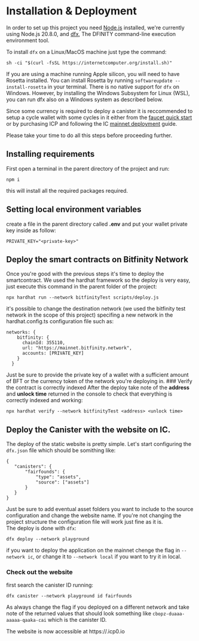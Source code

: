 # Installation & Deployment
In order to set up this project you need [Node.js](https://nodejs.org/it) installed, we're currently using Node.js 20.8.0, and [dfx](https://internetcomputer.org/docs/current/references/cli-reference/), The DFINITY command-line execution environment tool.  
  
To install `dfx` on a Linux/MacOS machine just type the command:

```
sh -ci "$(curl -fsSL https://internetcomputer.org/install.sh)"
```
If you are using a machine running Apple silicon, you will need to have Rosetta installed. You can install Rosetta by running `softwareupdate --install-rosetta` in your terminal.
There is no native support for `dfx` on Windows. However, by installing the Windows Subsystem for Linux (WSL), you can run dfx also on a Windows system as described below.

Since some currency is required to deploy a canister it is reccommended to setup a cycle wallet with some cycles in it either from the [faucet quick start](https://internetcomputer.org/docs/current/developer-docs/setup/cycles/cycles-faucet) or by purchasing ICP and following the IC [mainnet deployment](https://internetcomputer.org/docs/current/developer-docs/setup/deploy-mainnet) guide.

Please take your time to do all this steps before proceeding further.

## Installing requirements
First open a terminal in the parent directory of the project and run:

```batch
npm i
```

this will install all the required packages required.
## Setting local environment variables
create a file in the parent directory called **.env** and put your wallet private key inside as follow:

```
PRIVATE_KEY="<private-key>"
```
## Deploy the smart contracts on Bitfinity Network
Once you're good with the previous steps it's time to deploy the smartcontract. We used the hardhat framework so the deploy is very easy, just execute this command in the parent folder of the project:

```batch
npx hardhat run --network bitfinityTest scripts/deploy.js
```

it's possible to change the destination network (we used the bitfinity test network in the scope of this project) specifing a new network in the hardhat.config.ts configuration file such as:

```
networks: {
    bitfinity: {
      chainId: 355110,
      url: "https://mainnet.bitfinity.network",
      accounts: [PRIVATE_KEY]
    }
  }
```

Just be sure to provide the private key of a wallet with a sufficient amount of BFT or the currency token of the network you're deploying in.
### Verify the contract is correctly indexed
After the deploy take note of the **address** and **unlock time** returned in the console to check that everything is correctly indexed and working:

```
npx hardhat verify --network bitfinityTest <address> <unlock time>
```

## Deploy the Canister with the website on IC.
The deploy of the static website is pretty simple. Let's start configuring the `dfx.json` file which should be somithing like:

```
{
   "canisters": {
       "fairfounds": {
           "type": "assets",
           "source": ["assets"]
       }
   }
}
```

Just be sure to add eventual asset folders you want to include to the source configuration and change the website name.
If you're not changing the project structure the configuration file will work just fine as it is.  
The deploy is done with `dfx`:

```
dfx deploy --network playground
```

if you want to deploy the application on the mainnet chenge the flag in `--network ic`, or change it to `--network local` if you want to try it in local.
### Check out the website
first search the canister ID running:

```
dfx canister --network playground id fairfounds
```

As always change the flag if you deployed on a different network and take note of the returned values that should look something like `cbopz-duaaa-aaaaa-qaaka-cai` which is the canister ID.

The website is now accessible at https://<canister-id>.icp0.io
